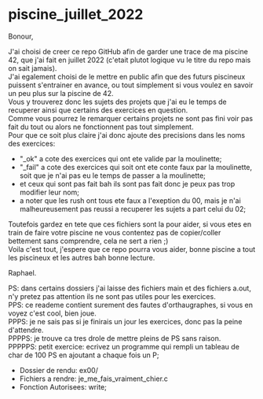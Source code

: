 # piscine_juillet_2022

Bonour,

J'ai choisi de creer ce repo GitHub afin de garder une trace de ma piscine 42, que j'ai fait en juillet 2022 (c'etait plutot logique vu le titre du repo mais on sait jamais).  
J'ai egalement choisi de le mettre en public afin que des futurs piscineux puissent s'entrainer en avance, ou tout simplement si vous voulez en savoir un peu plus sur la piscine de 42.  
Vous y trouverez donc les sujets des projets que j'ai eu le temps de recuperer ainsi que certains des exercices en question.  
Comme vous pourrez le remarquer certains projets ne sont pas fini voir pas fait du tout ou alors ne fonctionnent pas tout simplement.  
Pour que ce soit plus claire j'ai donc ajoute des precisions dans les noms des exercices:
  - "_ok" a cote des exercices qui ont ete valide par la moulinette;
  - "_fail" a cote des exercices qui soit ont ete conte faux par la moulinette, soit que je n'ai pas eu le temps de passer a la moulinette;
  - et ceux qui sont pas fait bah ils sont pas fait donc je peux pas trop modifier leur nom;
  - a noter que les rush ont tous ete faux a l'exeption du 00, mais je n'ai malheureusement pas reussi a recuperer les sujets a part celui du 02;

Toutefois gardez en tete que ces fichiers sont la pour aider, si vous etes en train de faire votre piscine ne vous contentez pas de copier/coller bettement sans comprendre, cela ne sert a rien ;)  
Voila c'est tout, j'espere que ce repo pourra vous aider, bonne piscine a tout les piscineux et les autres bah bonne lecture.  

Raphael.

PS: dans certains dossiers j'ai laisse des fichiers main et des fichiers a.out, n'y pretez pas attention ils ne sont pas utiles pour les exercices.  
PPS: ce reademe contient surement des fautes d'orthaugraphes, si vous en voyez c'est cool, bien joue.  
PPPS: je ne sais pas si je finirais un jour les exercices, donc pas la peine d'attendre.  
PPPPS: je trouve ca tres drole de mettre pleins de PS sans raison.  
PPPPPS: petit exercice: ecrivez un programme qui rempli un tableau de char de 100 PS en ajoutant a chaque fois un P;
  - Dossier de rendu: ex00/
  - Fichiers a rendre: je_me_fais_vraiment_chier.c
  - Fonction Autorisees: write;
